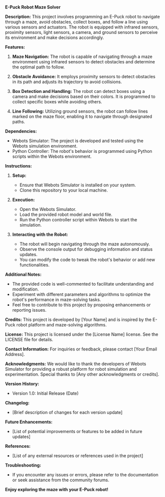 **E-Puck Robot Maze Solver**

**Description:**
This project involves programming an E-Puck robot to navigate through a maze, avoid obstacles, collect boxes, and follow a line using various sensors and actuators. The robot is equipped with infrared sensors, proximity sensors, light sensors, a camera, and ground sensors to perceive its environment and make decisions accordingly.

**Features:**
1. **Maze Navigation:** The robot is capable of navigating through a maze environment using infrared sensors to detect obstacles and determine the optimal path to follow.

2. **Obstacle Avoidance:** It employs proximity sensors to detect obstacles in its path and adjusts its trajectory to avoid collisions.

3. **Box Detection and Handling:** The robot can detect boxes using a camera and make decisions based on their colors. It is programmed to collect specific boxes while avoiding others.

4. **Line Following:** Utilizing ground sensors, the robot can follow lines marked on the maze floor, enabling it to navigate through designated paths.

**Dependencies:**
- Webots Simulator: The project is developed and tested using the Webots simulation environment.
- Python Controller: The robot's behavior is programmed using Python scripts within the Webots environment.

**Instructions:**
1. **Setup:**
   - Ensure that Webots Simulator is installed on your system.
   - Clone this repository to your local machine.

2. **Execution:**
   - Open the Webots Simulator.
   - Load the provided robot model and world file.
   - Run the Python controller script within Webots to start the simulation.

3. **Interacting with the Robot:**
   - The robot will begin navigating through the maze autonomously.
   - Observe the console output for debugging information and status updates.
   - You can modify the code to tweak the robot's behavior or add new functionalities.

**Additional Notes:**
- The provided code is well-commented to facilitate understanding and modification.
- Experiment with different parameters and algorithms to optimize the robot's performance in maze-solving tasks.
- Feel free to contribute to this project by proposing enhancements or reporting issues.

**Credits:**
This project is developed by [Your Name] and is inspired by the E-Puck robot platform and maze-solving algorithms.

**License:**
This project is licensed under the [License Name] license. See the LICENSE file for details.

**Contact Information:**
For inquiries or feedback, please contact [Your Email Address].

**Acknowledgments:**
We would like to thank the developers of Webots Simulator for providing a robust platform for robot simulation and experimentation. Special thanks to [Any other acknowledgments or credits].

**Version History:**
- Version 1.0: Initial Release (Date)

**Changelog:**
- [Brief description of changes for each version update]

**Future Enhancements:**
- [List of potential improvements or features to be added in future updates]

**References:**
- [List of any external resources or references used in the project]

**Troubleshooting:**
- If you encounter any issues or errors, please refer to the documentation or seek assistance from the community forums.

**Enjoy exploring the maze with your E-Puck robot!**
